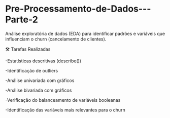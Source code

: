 # Pre-Processamento-de-Dados---Parte-2

Análise exploratória de dados (EDA) para identificar padrões e variáveis que influenciam o churn (cancelamento de clientes).

🛠️ Tarefas Realizadas

-Estatísticas descritivas (describe())

-Identificação de outliers

-Análise univariada com gráficos

-Análise bivariada com gráficos

-Verificação do balanceamento de variáveis booleanas

-Identificação das variáveis mais relevantes para o churn
